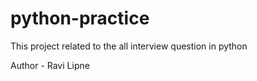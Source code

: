# python-practice
This project related to the all interview question in python

Author - Ravi Lipne
